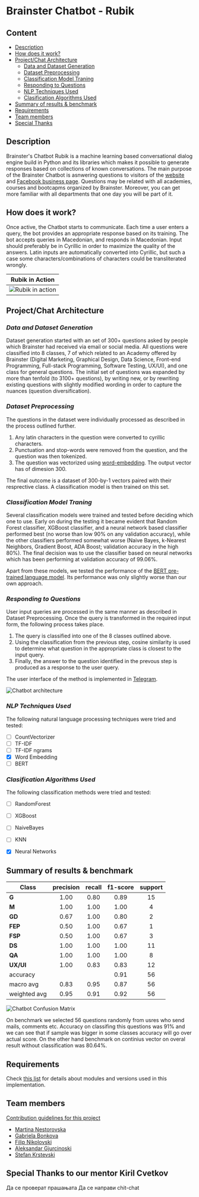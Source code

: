 # Brainster Chatbot - Rubik

## Content
- [Description](#description)
- [How does it work?](#howdoesitwork)
- [Project/Chat Architecture](#architecture)
	- [Data and Dataset Generation](#dataset)
	- [Dataset Preprocessing](#preprocessing)
	- [Classification Model Traning](#training)
	- [Responding to Questions](#responding)
	- [NLP Techniques Used](#nlpused)
	- [Clasification Algorithms Used](#classused)
- [Summary of results & benchmark](#benchmark)
- [Requirements](#requirements)
- [Team members](#team)
- [Special Thanks](#thanks)


## Description <a name="description"></a>
Brainster's Chatbot Rubik is a machine learning based conversational dialog engine build in Python and its libraries which makes it possible to generate responses based on collections of known conversations. The main purpose of the Brainster Chatbot is asnwering questions to visitors of the [website](https://brainster.co/) and [Facebook business page](https://www.facebook.com/brainster.co). Questions may be related with all academies, courses and bootcapms organized by Brainster. Moreover, you can get more familiar with all departments that one day you will be part of it.



## How does it work? <a name="howdoesitwork"></a>
Once active, the Chatbot starts to communicate. Each time a user enters a query, the bot provides an appropriate response based on its training. The bot accepts queries in Macedonian, and responds in Macedonian. Input should preferably be in Cyrillic in order to maximize the quality of the answers. Latin inputs are automatically converted into Cyrillic, but such a case some characters/combinations of characters could be transliterated wrongly.

| Rubik in Action |
| :----: |
| ![Rubik in action](images/Rubik_Test_Run.gif) |


## Project/Chat Architecture <a name="architecture"></a>

### *Data and Dataset Generation* <a name="dataset"></a>
Dataset generation started with an set of 300+ questions asked by people which Brainster had received via email or social media. All questions were classified into 8 classes, 7 of which related to an Academy offered by Brainster (Digital Marketing, Graphical Design, Data Science, Front-end Programming, Full-stack Programming, Software  Testing, UX/UI), and one class for general questions. The initial set of questions was expanded by more than tenfold (to 3100+ questions), by writing new, or by rewriting existing questions with slightly modified wording in order to capture the nuances (question diversification).

### *Dataset Preprocessing* <a name="preprocessing"></a>
The questions in the dataset were individually processed as described in the process outlined further.

1. Any latin characters in the question were converted to cyrillic characters.
2. Punctuation and stop-words were removed from the question, and the question was then tokenized.
3. The question was vectorized using [word-embedding](https://nlp.h-its.org/bpemb/). The output vector has of dimesion 300.

The final outcome is a dataset of 300-by-1 vectors paired with their resprective class. A classification model is then trained on this set.

### *Classification Model Traning* <a name="training"></a>
Several classification models were trained and tested before deciding which one to use. Early on during the testing it became evident that Random Forest classifier, XGBoost classifier, and a neural network based classifier performed best (no worse than low 90% on any validation accuracy), while the other classifiers performed somewhat worse (Naive Bayes, k-Nearest Neighbors, Gradient Boost, ADA Boost; validation accuracy in the high 80%). The final decision was to use the classifier based on neural networks which has been performing at validation accuracy of 99.06%.

Apart from these models, we tested the performance of the [BERT pre-trained language model](https://github.com/google-research/bert). Its performance was only slightly worse than our own approach.

### *Responding to Questions* <a name="responding"></a>
User input queries are processed in the same manner as described in Dataset Preprocessing. Once the query is transformed in the required input form, the following process takes place.

1. The query is classified into one of the 8 classes outlined above. 
2. Using the classification from the previous step, cosine similarity is used to determine what question in the appropriate class is closest to the input query.
3. Finally, the answer to the question identified in the prevous step is produced as a response to the user query.

The user interface of the method is implemented in [Telegram](https://telegram.org/).

![Chatbot architecture](images/chatbot_flow.png)

### *NLP Techniques Used* <a name="nlpused"></a>
The following natural language processing techniques were tried and tested:

- [ ] CountVectorizer
- [ ] TF-IDF
- [ ] TF-IDF ngrams
- [x] Word Embedding
- [ ] BERT

### *Clasification Algorithms Used* <a name="classused"></a>
The following classification methods were tried and tested:

- [ ] RandomForest
- [ ] XGBoost
- [ ] NaiveBayes
- [ ] KNN
- [x] Neural Networks


## Summary of results & benchmark <a name="benchmark"></a>
| Class         | precision | recall  | f1-score  | support  |
| ------------- |:---------:| :------:| :--------:| :-----:|
| **G**         | 1.00      | 0.80    | 0.89      | 15 |
| **M**         | 1.00      |   1.00  |   1.00    |   4 |
| **GD**        | 0.67      |   1.00  |   0.80    |   2 |
| **FEP**       | 0.50      |    1.00 |    0.67   |    1 |
| **FSP**       | 0.50      |    1.00 |    0.67   |    3 |
| **DS**        | 1.00      |    1.00 |    1.00   |    11 |
| **QA**        | 1.00      |    1.00 |    1.00   |    8 |
| **UX/UI**     | 1.00      |    0.83 |    0.83   |    12 |
| accuracy      |           |         | 0.91      | 56 |
| macro avg     | 0.83      |   0.95  |   0.87    |   56 |
| weighted avg  | 0.95      |   0.91  |   0.92    |   56 |

![Chatbot Confusion Matrix](images/confusion_matrix.png)

On benchmark we selected 56 questions randomly from usres who send mails, comments etc. Accuracy on classifing this questions was 91% and we can see that if sample was bigger in some classes accuracy will go over actual score.
On the other hand benchmark on continius vector on overal result without classification was 80.64%.

## Requirements <a name="requirements"></a>
Check [this list](requirements.txt) for details about modules and versions used in this implementation.


## Team members <a name="team"></a>
[Contribution guidelines for this project](CONTRIBUTING.md)

* [Martina Nestorovska](https://www.linkedin.com/in/martina-nestorovska-b367ba8/)
* [Gabriela Bonkova](https://www.linkedin.com/in/gabriela-bonkova-a25607194/)
* [Filip Nikolovski](https://www.linkedin.com/in/filip-nikolovski-a26559ab/)
* [Aleksandar Gjurcinoski](https://www.linkedin.com/in/aleksandar-gjurcinoski-7594a242/)
* [Stefan Krstevski](https://www.linkedin.com/in/stefan-krstevski-027ab0161)


## Special Thanks to our mentor Kiril Cvetkov <a name="thanks"></a>




Да се проверат прашањата
Да се направи chit-chat

